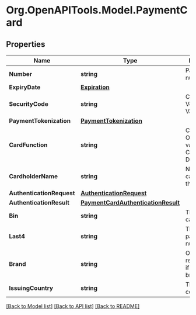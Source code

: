# Org.OpenAPITools.Model.PaymentCard
## Properties

Name | Type | Description | Notes
------------ | ------------- | ------------- | -------------
**Number** | **string** | Payment card number | [optional] 
**ExpiryDate** | [**Expiration**](Expiration.md) |  | [optional] 
**SecurityCode** | **string** | Card Verification Value/Number | [optional] 
**PaymentTokenization** | [**PaymentTokenization**](PaymentTokenization.md) |  | [optional] 
**CardFunction** | **string** | Card function. Optional, valid values are CREDIT or DEBIT. | [optional] 
**CardholderName** | **string** | Name of the cardholder on the card | [optional] 
**AuthenticationRequest** | [**AuthenticationRequest**](AuthenticationRequest.md) |  | [optional] 
**AuthenticationResult** | [**PaymentCardAuthenticationResult**](PaymentCardAuthenticationResult.md) |  | [optional] 
**Bin** | **string** | The payment card BIN | [optional] 
**Last4** | **string** | The last 4 payment card numbers | [optional] 
**Brand** | **string** | Optional, required only if using dual branded card | [optional] 
**IssuingCountry** | **string** | The issuing country | [optional] 

[[Back to Model list]](../README.md#documentation-for-models) [[Back to API list]](../README.md#documentation-for-api-endpoints) [[Back to README]](../README.md)

